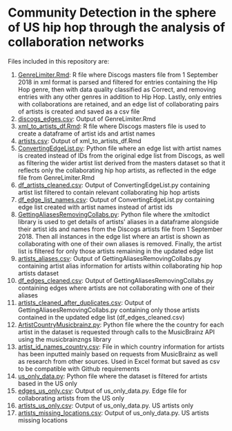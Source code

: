 # Community Detection in the sphere of US hip hop through the analysis of collaboration networks
Files included in this repository are:

1. [GenreLimiter.Rmd](GenreLimiter.Rmd): R file where Discogs masters file from 1 September 2018 in xml format is parsed and filtered for entries containing the Hip Hop genre, then with data quality classified as Correct, and removing entries with any other genres in addition to Hip Hop. Lastly, only entries with collaborations are retained, and an edge list of collaborating pairs of artists is created and saved as a csv file
2. [discogs_edges.csv](discogs_edges.csv): Output of GenreLimiter.Rmd
3. [xml_to_artists_df.Rmd](xml_to_artists_df.Rmd): R file where Discogs masters file is used to create a dataframe of artist ids and artist names
4. [artists.csv](artists.csv): Output of xml_to_artists_df.Rmd
5. [ConvertingEdgeList.py](ConvertingEdgeList.py): Python file where an edge list with artist names is created instead of IDs from the original edge list from Discogs, as well as filtering the wider artist list derived from the masters dataset so that it reflects only the collaborating hip hop artists, as reflected in the edge file from GenreLimiter.Rmd
6. [df_artists_cleaned.csv](df_artists_cleaned.csv): Output of ConvertingEdgeList.py containing artist list filtered to contain relevant collaborating hip hop artists
7. [df_edge_list_names.csv](df_edge_list_names.csv): Output of ConvertingEdgeList.py containing edge list created with artist names instead of artist ids
8. [GettingAliasesRemovingCollabs.py](GettingAliasesRemovingCollabs.py): Python file where the xmltodict library is used to get details of artists' aliases in a dataframe alongside their artist ids and names from the Discogs artists file from 1 September 2018. Then all instances in the edge list where an artist is shown as collaborating with one of their own aliases is removed. Finally, the artist list is filtered for only those artists remaining in the updated edge list
9. [artists_aliases.csv](artists_aliases.csv): Output of GettingAliasesRemovingCollabs.py containing artist alias information for artists within collaborating hip hop artists dataset
10. [df_edges_cleaned.csv](df_edges_cleaned.csv): Output of GettingAliasesRemovingCollabs.py containing edges where artists are not collaborating with one of their aliases
11. [artists_cleaned_after_duplicates.csv](artists_cleaned_after_duplicates.csv): Output of GettingAliasesRemovingCollabs.py containing only those artists contained in the updated edge list (df_edges_cleaned.csv)
12. [ArtistCountryMusicbrainz.py](ArtistCountryMusicbrainz.py): Python file where the the country for each artist in the dataset is requested through calls to the MusicBrainz API using the musicbrainzngs library
13. [artist_id_names_country.csv](artist_id_names_country.csv): File in which country information for artists has been inputted mainly based on requests from MusicBrainz as well as research from other sources. Used in Excel format but saved as csv to be compatible with Github requirements
14. [us_only_data.py](us_only_data.py): Python file where the dataset is filtered for artists based in the US only
15. [edges_us_only.csv](edges_us_only.csv): Output of us_only_data.py. Edge file for collaborating artists from the US only
16. [artists_us_only.csv](artists_us_only.csv): Output of us_only_data.py. US artists only
17. [artists_missing_locations.csv](artists_missing_locations.csv): Output of us_only_data.py. US artists missing locations
